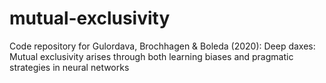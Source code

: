 # mutual-exclusivity
Code repository for Gulordava, Brochhagen &amp; Boleda (2020):  Deep daxes: Mutual exclusivity arises through both learning biases and pragmatic strategies in neural networks 
